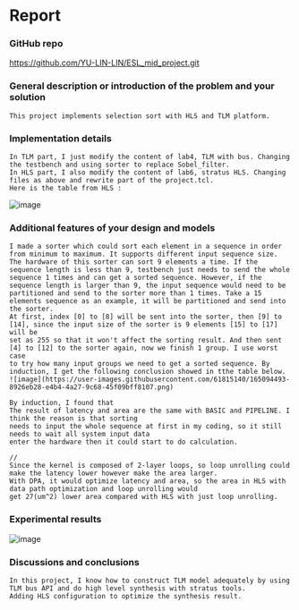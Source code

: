 # Report

### GitHub repo
https://github.com/YU-LIN-LIN/ESL_mid_project.git

### General description or introduction of the problem and your solution
	This project implements selection sort with HLS and TLM platform.
  
### Implementation details
	In TLM part, I just modify the content of lab4, TLM with bus. Changing the testbench and using sorter to replace Sobel_filter.
  	In HLS part, I also modify the content of lab6, stratus HLS. Changing files as above and rewrite part of the project.tcl.
  	Here is the table from HLS : 
![image](https://user-images.githubusercontent.com/61815140/163719941-ec2aacc4-779a-48b5-aad7-f4148bd14ab5.png)
  
### Additional features of your design and models
	I made a sorter which could sort each element in a sequence in order from minimum to maximum. It supports different input sequence size.
	The hardware of this sorter can sort 9 elements a time. If the sequence length is less than 9, testbench just needs to send the whole 
	sequence 1 times and can get a sorted sequence. However, if the sequence length is larger than 9, the input sequence would need to be 
	partitioned and send to the sorter more than 1 times. Take a 15 elements sequence as an example, it will be partitioned and send into the sorter.
	At first, index [0] to [8] will be sent into the sorter, then [9] to [14], since the input size of the sorter is 9 elements [15] to [17] will be 
	set as 255 so that it won't affect the sorting result. And then sent [4] to [12] to the sorter again, now we finish 1 group. I use worst case 
	to try how many input groups we need to get a sorted sequence. By induction, I get the following conclusion showed in tthe table below.
	![image](https://user-images.githubusercontent.com/61815140/165094493-8926eb28-e4b4-4a27-9c68-45f09bff8107.png)

	By induction, I found that 
  	The result of latency and area are the same with BASIC and PIPELINE. I think the reason is that sorting 
	needs to input the whole sequence at first in my coding, so it still needs to wait all system input data 
	enter the hardware then it could start to do calculation.
	
	//
  	Since the kernel is composed of 2-layer loops, so loop unrolling could make the latency lower however make the area larger.
  	With DPA, it would optimize latency and area, so the area in HLS with data path optimization and loop unrolling would 
	get 27(um^2) lower area compared with HLS with just loop unrolling.

### Experimental results
![image](https://user-images.githubusercontent.com/61815140/163719955-c58926f5-6779-4504-98e0-b412f3de25d0.png)

### Discussions and conclusions
  	In this project, I know how to construct TLM model adequately by using TLM bus API and do high level synthesis with stratus tools.
  	Adding HLS configuration to optimize the synthesis result.

